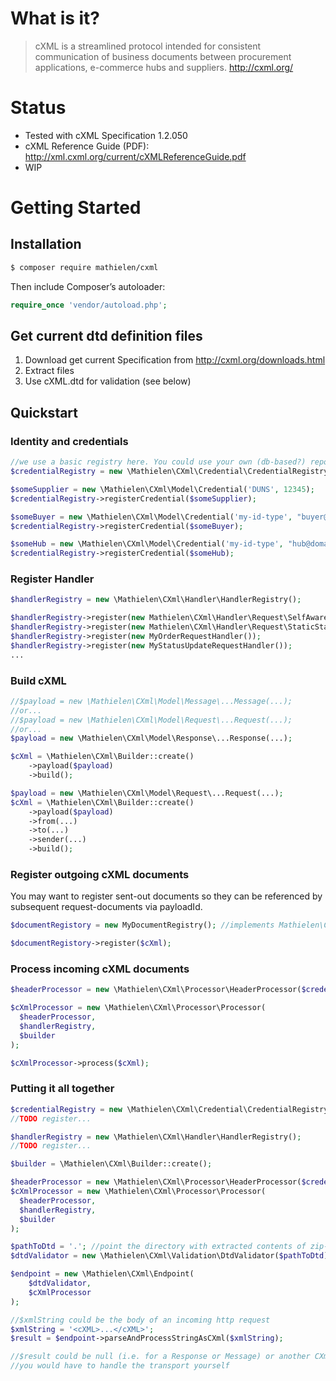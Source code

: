 # What is it?
> cXML is a streamlined protocol intended for consistent communication of business documents between procurement applications, e-commerce hubs and suppliers. http://cxml.org/
# Status
* Tested with cXML Specification 1.2.050
* cXML Reference Guide (PDF): http://xml.cxml.org/current/cXMLReferenceGuide.pdf
* WIP 

# Getting Started

## Installation
```bash
$ composer require mathielen/cxml
```

Then include Composer’s autoloader:

```php
require_once 'vendor/autoload.php';
```

## Get current dtd definition files
1. Download get current Specification from http://cxml.org/downloads.html
2. Extract files
3. Use cXML.dtd for validation (see below)

## Quickstart

### Identity and credentials

```php
//we use a basic registry here. You could use your own (db-based?) repository that implements CredentialRepositoryInterface
$credentialRegistry = new \Mathielen\CXml\Credential\CredentialRegistry();

$someSupplier = new \Mathielen\CXml\Model\Credential('DUNS', 12345);
$credentialRegistry->registerCredential($someSupplier);

$someBuyer = new \Mathielen\CXml\Model\Credential('my-id-type', "buyer@domain.com");
$credentialRegistry->registerCredential($someBuyer);

$someHub = new \Mathielen\CXml\Model\Credential('my-id-type', "hub@domain.com", "abracadabra");
$credentialRegistry->registerCredential($someHub);
```

### Register Handler

```php
$handlerRegistry = new \Mathielen\CXml\Handler\HandlerRegistry();

$handlerRegistry->register(new Mathielen\CXml\Handler\Request\SelfAwareProfileRequestHandler(...));
$handlerRegistry->register(new Mathielen\CXml\Handler\Request\StaticStartPagePunchOutSetupRequestHandler(...));
$handlerRegistry->register(new MyOrderRequestHandler());
$handlerRegistry->register(new MyStatusUpdateRequestHandler());
...
```

### Build cXML

```php
//$payload = new \Mathielen\CXml\Model\Message\...Message(...);
//or...
//$payload = new \Mathielen\CXml\Model\Request\...Request(...);
//or...
$payload = new \Mathielen\CXml\Model\Response\...Response(...);

$cXml = \Mathielen\CXml\Builder::create()
    ->payload($payload)
    ->build();

$payload = new \Mathielen\CXml\Model\Request\...Request(...);
$cXml = \Mathielen\CXml\Builder::create()
    ->payload($payload)
    ->from(...)
    ->to(...)
    ->sender(...)
    ->build();
```

### Register outgoing cXML documents
You may want to register sent-out documents so they can be referenced by subsequent request-documents via payloadId. 

```php
$documentRegistory = new MyDocumentRegistry(); //implements Mathielen\CXml\Document\DocumentRegistryInterface

$documentRegistory->register($cXml);
```

### Process incoming cXML documents
```php
$headerProcessor = new \Mathielen\CXml\Processor\HeaderProcessor($credentialRegistry);

$cXmlProcessor = new \Mathielen\CXml\Processor\Processor(
  $headerProcessor, 
  $handlerRegistry,
  $builder
);

$cXmlProcessor->process($cXml);
```

### Putting it all together

```php
$credentialRegistry = new \Mathielen\CXml\Credential\CredentialRegistry();
//TODO register...

$handlerRegistry = new \Mathielen\CXml\Handler\HandlerRegistry();
//TODO register...

$builder = \Mathielen\CXml\Builder::create();

$headerProcessor = new \Mathielen\CXml\Processor\HeaderProcessor($credentialRegistry);
$cXmlProcessor = new \Mathielen\CXml\Processor\Processor(
  $headerProcessor, 
  $handlerRegistry,
  $builder
);

$pathToDtd = '.'; //point the directory with extracted contents of zip-file with the DTDs, downloaded from cxml.org
$dtdValidator = new \Mathielen\CXml\Validation\DtdValidator($pathToDtd);

$endpoint = new \Mathielen\CXml\Endpoint(
    $dtdValidator,
    $cXmlProcessor
);

//$xmlString could be the body of an incoming http request
$xmlString = '<cXML>...</cXML>';
$result = $endpoint->parseAndProcessStringAsCXml($xmlString);

//$result could be null (i.e. for a Response or Message) or another CXml object which would be the Response to a Request
//you would have to handle the transport yourself
```
